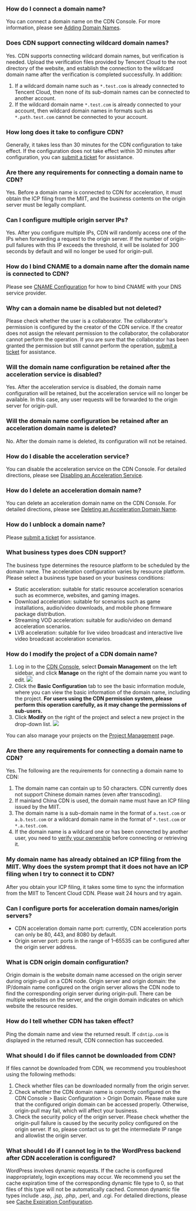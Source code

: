 ### How do I connect a domain name?
You can connect a domain name on the CDN Console. For more information, please see [Adding Domain Names](https://intl.cloud.tencent.com/document/product/228/5734).

### Does CDN support connecting wildcard domain names?
Yes. CDN supports connecting wildcard domain names, but verification is needed. Upload the verification files provided by Tencent Cloud to the root directory of the website, and establish the connection to the wildcard domain name after the verification is completed successfully.
In addition:
1. If a wildcard domain name such as `*.test.com` is already connected to Tencent Cloud, then none of its sub-domain names can be connected to another account.
2. If the wildcard domain name `*.test.com` is already connected to your account, then wildcard domain names in formats such as `*.path.test.com` cannot be connected to your account.

### How long does it take to configure CDN?
Generally, it takes less than 30 minutes for the CDN configuration to take effect. If the configuration does not take effect within 30 minutes after configuration, you can [submit a ticket](https://console.cloud.tencent.com/workorder/category) for assistance.

### Are there any requirements for connecting a domain name to CDN?
Yes. Before a domain name is connected to CDN for acceleration, it must obtain the ICP filing from the MIIT, and the business contents on the origin server must be legally compliant.

### Can I configure multiple origin server IPs?
Yes. After you configure multiple IPs, CDN will randomly access one of the IPs when forwarding a request to the origin server. If the number of origin-pull failures with this IP exceeds the threshold, it will be isolated for 300 seconds by default and will no longer be used for origin-pull.

### How do I bind CNAME to a domain name after the domain name is connected to CDN?
Please see [CNAME Configuration](https://intl.cloud.tencent.com/document/product/228/3121) for how to bind CNAME with your DNS service provider.

### Why can a domain name be disabled but not deleted?
Please check whether the user is a collaborator. The collaborator's permission is configured by the creator of the CDN service. If the creator does not assign the relevant permission to the collaborator, the collaborator cannot perform the operation. If you are sure that the collaborator has been granted the permission but still cannot perform the operation, [submit a ticket](https://console.cloud.tencent.com/workorder/category) for assistance.

### Will the domain name configuration be retained after the acceleration service is disabled?
Yes. After the acceleration service is disabled, the domain name configuration will be retained, but the acceleration service will no longer be available. In this case, any user requests will be forwarded to the origin server for origin-pull.

### Will the domain name configuration be retained after an acceleration domain name is deleted?
No. After the domain name is deleted, its configuration will not be retained.

### How do I disable the acceleration service?
You can disable the acceleration service on the CDN Console. For detailed directions, please see [Disabling an Acceleration Service](https://intl.cloud.tencent.com/document/product/228/5736).

### How do I delete an acceleration domain name?
You can delete an acceleration domain name on the CDN Console. For detailed directions, please see [Deleting an Acceleration Domain Name](https://intl.cloud.tencent.com/document/product/228/5736).

### How do I unblock a domain name?
Please [submit a ticket](https://console.cloud.tencent.com/workorder/category) for assistance.

### What business types does CDN support?
The business type determines the resource platform to be scheduled by the domain name. The acceleration configuration varies by resource platform. Please select a business type based on your business conditions:
- Static acceleration: suitable for static resource acceleration scenarios such as ecommerce, websites, and gaming images.
- Download acceleration: suitable for scenarios such as game installations, audio/video downloads, and mobile phone firmware package distribution.
- Streaming VOD acceleration: suitable for audio/video on demand acceleration scenarios.
- LVB acceleration: suitable for live video broadcast and interactive live video broadcast acceleration scenarios.

### How do I modify the project of a CDN domain name?

1. Log in to the [CDN Console](https://console.cloud.tencent.com/cdn), select **Domain Management** on the left sidebar, and click **Manage** on the right of the domain name you want to edit.
![](https://main.qcloudimg.com/raw/fb85a5afb49ca90cfe0c6c9b075a5646.png)
2. Click the **Basic Configuration** tab to see the basic information module, where you can view the basic information of the domain name, including the project. **For users using the CDN permission system, please perform this operation carefully, as it may change the permissions of sub-users.**
3. Click **Modify** on the right of the project and select a new project in the drop-down list.
![](https://main.qcloudimg.com/raw/f788084a71b205ee8938c960edfb3a29.png)

You can also manage your projects on the [Project Management](https://console.cloud.tencent.com/project) page.


### Are there any requirements for connecting a domain name to CDN?
Yes. The following are the requirements for connecting a domain name to CDN:
1. The domain name can contain up to 50 characters. CDN currently does not support Chinese domain names (even after transcoding).
2. If mainland China CDN is used, the domain name must have an ICP filing issued by the MIIT.
3. The domain name is a sub-domain name in the format of `a.test.com` or `a.b.test.com` or a wildcard domain name in the format of `*.test.com` or `*.a.test.com`.
4. If the domain name is a wildcard one or has been connected by another user, you need to [verify your ownership](https://intl.cloud.tencent.com/document/product/228/5734#m1) before connecting or retrieving it.

### My domain name has already obtained an ICP filing from the MIIT. Why does the system prompt that it does not have an ICP filing when I try to connect it to CDN?
After you obtain your ICP filing, it takes some time to sync the information from the MIIT to Tencent Cloud CDN. Please wait 24 hours and try again.

### Can I configure ports for acceleration domain names/origin servers?
- CDN acceleration domain name port: currently, CDN acceleration ports can only be 80, 443, and 8080 by default.
- Origin server port: ports in the range of 1–65535 can be configured after the origin server address.

### What is CDN origin domain configuration?
Origin domain is the website domain name accessed on the origin server during origin-pull on a CDN node. Origin server and origin domain: the IP/domain name configured on the origin server allows the CDN node to find the corresponding origin server during origin-pull. There can be multiple websites on the server, and the origin domain indicates on which website the resource resides.


### How do I tell whether CDN has taken effect?

Ping the domain name and view the returned result. If `cdntip.com` is displayed in the returned result, CDN connection has succeeded.
### What should I do if files cannot be downloaded from CDN?

If files cannot be downloaded from CDN, we recommend you troubleshoot using the following methods:
1. Check whether files can be downloaded normally from the origin server.
2. Check whether the CDN domain name is correctly configured on the CDN Console > Basic Configuration > Origin Domain. Please make sure that the configured origin domain can be accessed properly. Otherwise, origin-pull may fail, which will affect your business.
3. Check the security policy of the origin server. Please check whether the origin-pull failure is caused by the security policy configured on the origin server. If so, please contact us to get the intermediate IP range and allowlist the origin server.


### What should I do if I cannot log in to the WordPress backend after CDN acceleration is configured?
WordPress involves dynamic requests. If the cache is configured inappropriately, login exceptions may occur. We recommend you set the cache expiration time of the corresponding dynamic file type to 0, so that files of this type will not be automatically cached. Common dynamic file types include .asp, .jsp, .php, .perl, and .cgi. For detailed directions, please see [Cache Expiration Configuration](https://intl.cloud.tencent.com/document/product/228/35317).
